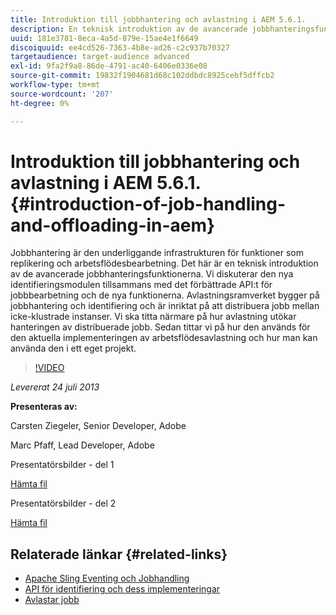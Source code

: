 ```yaml
---
title: Introduktion till jobbhantering och avlastning i AEM 5.6.1.
description: En teknisk introduktion av de avancerade jobbhanteringsfunktionerna. Jobbhantering är den underliggande infrastrukturen för funktioner som replikering och arbetsflödesbearbetning. Lär dig mer om identifieringsmodulen tillsammans med det förbättrade API:t för jobbbearbetning och nya funktioner.
uuid: 181e3781-8eca-4a5d-879e-15ae4e1f6649
discoiquuid: ee4cd526-7363-4b8e-ad26-c2c937b70327
targetaudience: target-audience advanced
exl-id: 9fa2f9a8-86de-4791-ac40-6406e0336e08
source-git-commit: 19832f1904681d68c102ddbdc8925cebf5dffcb2
workflow-type: tm+mt
source-wordcount: '207'
ht-degree: 0%

---
```


# Introduktion till jobbhantering och avlastning i AEM 5.6.1. {#introduction-of-job-handling-and-offloading-in-aem}

Jobbhantering är den underliggande infrastrukturen för funktioner som replikering och arbetsflödesbearbetning. Det här är en teknisk introduktion av de avancerade jobbhanteringsfunktionerna. Vi diskuterar den nya identifieringsmodulen tillsammans med det förbättrade API:t för jobbbearbetning och de nya funktionerna. Avlastningsramverket bygger på jobbhantering och identifiering och är inriktat på att distribuera jobb mellan icke-klustrade instanser. Vi ska titta närmare på hur avlastning utökar hanteringen av distribuerade jobb. Sedan tittar vi på hur den används för den aktuella implementeringen av arbetsflödesavlastning och hur man kan använda den i ett eget projekt.

>[!VIDEO](https://video.tv.adobe.com/v/19580/?quality=9)

*Levererat 24 juli 2013*

**Presenteras av:**

Carsten Ziegeler, Senior Developer, Adobe

Marc Pfaff, Lead Developer, Adobe

Presentatörsbilder - del 1

[Hämta fil](assets/jobhandling.pdf)

Presentatörsbilder - del 2

[Hämta fil](assets/offloading.pdf)

## Relaterade länkar {#related-links}

* [Apache Sling Eventing och Jobhandling](http://sling.apache.org/documentation/bundles/apache-sling-eventing-and-job-handling.html)
* [API för identifiering och dess implementeringar](http://sling.apache.org/documentation/bundles/discovery-api-and-impl.html)
* [Avlastar jobb](http://docs.adobe.com/docs/en/cq/current/deploying/offloading.html)
